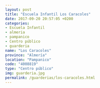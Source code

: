 ```yaml
---
layout: post
title: "Escuela Infantil Los Caracoles"
date: 2017-09-20 20:57:05 +0200
categories:
- Escuela Infantil
- almeria
- pampanico
- Centro público
- guarderia
name: "Los Caracoles"
province: "Almería"
location: "Pampanico"
code: "4008819"
type: "Centro público"
img: guarderia.jpg
permalink: /guarderias/los-caracoles.html
---
```

